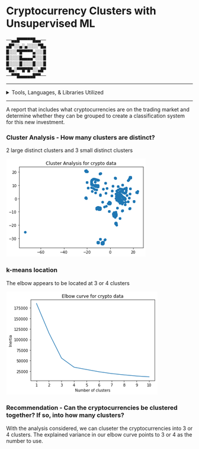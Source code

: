 # Cryptocurrency Clusters with Unsupervised ML

    ──▄▄█▀▀▀▀▀█▄▄──
    ▄█▀░░▄░▄░░░░▀█▄
    █░░░▀█▀▀▀▀▄░░░█
    █░░░░█▄▄▄▄▀░░░█
    █░░░░█░░░░█░░░█
    ▀█▄░▀▀█▀█▀░░▄█▀
    ──▀▀█▄▄▄▄▄█▀▀──

__________________


<details>
<summary> Tools, Languages, & Libraries Utilized</summary>
<li>Python</li>
<li>Pandas</li>
<li>Pathlib</li>
<li>Sklearn - TSNE, KMeans, PCA</li>
<li>VS Code</li>
<li>Jupyter Notebook</li>
</details>

__________________

A report that includes what cryptocurrencies are on the trading market and determine whether they can be grouped to create a classification system for this new investment.


### Cluster Analysis - How many clusters are distinct?
2 large distinct clusters and 3 small distinct clusters

<img src="./resources/clusters.png" />

### k-means location
The elbow appears to be located at 3 or 4 clusters

<img src="./resources/elbow.png" />

### Recommendation - Can the cryptocurrencies be clustered together? If so, into how many clusters?

With the analysis considered, we can cluseter the cryptocurrencies into 3 or 4 clusters. The explained variance in our elbow curve points to 3 or 4 as the number to use.